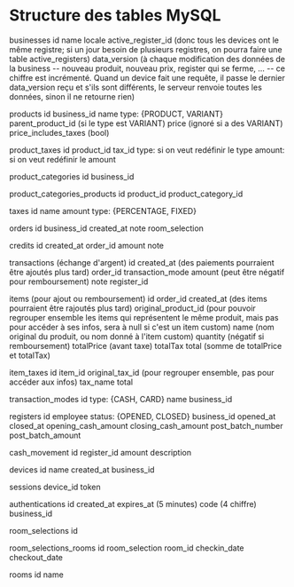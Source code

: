 Structure des tables MySQL
===

businesses
	id
	name
	locale
	active_register_id (donc tous les devices ont le même registre; si un jour besoin de plusieurs registres, on pourra faire une table active_registers)
	data_version (à chaque modification des données de la business -- nouveau produit, nouveau prix, register qui se ferme, ... -- ce chiffre est incrémenté. Quand un device fait une requête, il passe le dernier data_version reçu et s'ils sont différents, le serveur renvoie toutes les données, sinon il ne retourne rien)

products
	id
	business_id
	name
	type: {PRODUCT, VARIANT}
	parent_product_id (si le type est VARIANT)
	price (ignoré si a des VARIANT)
	price_includes_taxes (bool)

product_taxes
	id
	product_id
	tax_id
	type: si on veut redéfinir le type
	amount: si on veut redéfinir le amount

product_categories
	id
	business_id

product_categories_products
	id
	product_id
	product_category_id

taxes
	id
	name
	amount
	type: {PERCENTAGE, FIXED}

orders
	id
	business_id
	created_at
	note
	room_selection

credits
	id
	created_at
	order_id
	amount
	note

transactions (échange d'argent)
	id
	created_at (des paiements pourraient être ajoutés plus tard)
	order_id
	transaction_mode
	amount (peut être négatif pour remboursement)
	note
	register_id

items (pour ajout ou remboursement)
	id
	order_id
	created_at (des items pourraient être rajoutés plus tard)
	original_product_id (pour pouvoir regrouper ensemble les items qui représentent le même produit, mais pas pour accéder à ses infos, sera à null si c'est un item
	custom)
	name (nom original du produit, ou nom donné à l'item custom)
	quantity (négatif si remboursement)
	totalPrice (avant taxe)
	totalTax
	total (somme de totalPrice et totalTax)

item_taxes
	id
	item_id
	original_tax_id (pour regrouper ensemble, pas pour accéder aux infos)
	tax_name
	total

transaction_modes
	id
	type: {CASH, CARD}
	name
	business_id

registers
	id
	employee
	status: {OPENED, CLOSED}
	business_id
	opened_at
	closed_at
	opening_cash_amount
	closing_cash_amount
	post_batch_number
	post_batch_amount

cash_movement
	id
	register_id
	amount
	description

devices
	id
	name
	created_at
	business_id

sessions
	device_id
	token

authentications
	id
	created_at
	expires_at (5 minutes)
	code (4 chiffre)
	business_id

room_selections
	id

room_selections_rooms
	id
	room_selection
	room_id
	checkin_date
	checkout_date

rooms
	id
	name
